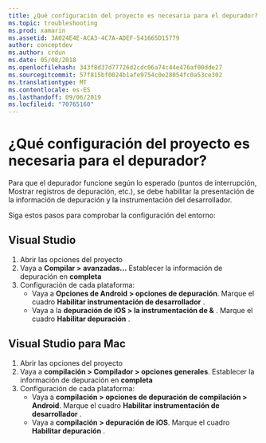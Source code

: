 ```yaml
---
title: ¿Qué configuración del proyecto es necesaria para el depurador?
ms.topic: troubleshooting
ms.prod: xamarin
ms.assetid: 3A024E4E-ACA3-4C7A-ADEF-541665D15779
author: conceptdev
ms.author: crdun
ms.date: 05/08/2018
ms.openlocfilehash: 343f8d37d77726d2cdc06a74c44e476af00dde27
ms.sourcegitcommit: 57f815bf0024b1afe9754c0e28054fc0a53ce302
ms.translationtype: MT
ms.contentlocale: es-ES
ms.lasthandoff: 09/06/2019
ms.locfileid: "70765160"
---
```

# <a name="what-project-settings-are-required-for-the-debugger"></a>¿Qué configuración del proyecto es necesaria para el depurador?

Para que el depurador funcione según lo esperado (puntos de interrupción, Mostrar registros de depuración, etc.), se debe habilitar la presentación de la información de depuración y la instrumentación del desarrollador.

Siga estos pasos para comprobar la configuración del entorno:

## <a name="visual-studio"></a>Visual Studio
1. Abrir las opciones del proyecto
2. Vaya a **Compilar > avanzadas...** Establecer la información de depuración en **completa**
3. Configuración de cada plataforma:
   - Vaya a **Opciones de Android > opciones de depuración**. Marque el cuadro **Habilitar instrumentación de desarrollador** .
   - Vaya a la **depuración de iOS > la instrumentación de &** . Marque el cuadro **Habilitar depuración** .

## <a name="visual-studio-for-mac"></a>Visual Studio para Mac
1. Abrir las opciones del proyecto
2. Vaya a **compilación > Compilador > opciones generales**. Establecer la información de depuración en **completa**
3. Configuración de cada plataforma:
    - Vaya a **compilación > opciones de depuración de compilación > Android**. Marque el cuadro **Habilitar instrumentación de desarrollador** .
    - Vaya a **compilación > depuración de iOS**. Marque el cuadro **Habilitar depuración** .
